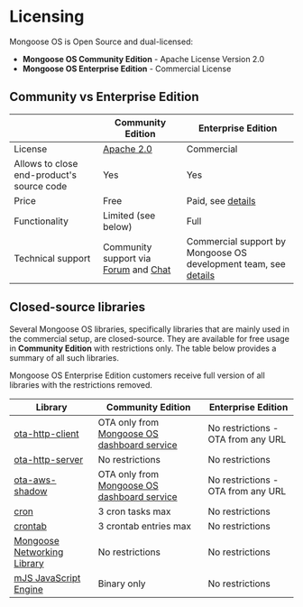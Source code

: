 # Licensing

Mongoose OS is Open Source and dual-licensed:

- **Mongoose OS Community Edition** - Apache License Version 2.0
- **Mongoose OS Enterprise Edition** - Commercial License


## Community vs Enterprise Edition

|     &nbsp;    |  Community Edition |  Enterprise Edition  |
| ------------- | ------------------ | -------------------- |
| License | [Apache 2.0](https://www.apache.org/licenses/LICENSE-2.0) | Commercial |
| Allows to close end-product's source code  | Yes | Yes  |
| Price  | Free | Paid, see [details](/pricing.html#mos-pricing) |
| Functionality  | Limited (see below) | Full |
| Technical support  | Community support via [Forum](https://forum.mongoose-os.com) and [Chat](https://gitter.im/cesanta/mongoose-os) | Commercial support by Mongoose OS development team, see [details](/support.html) |


## Closed-source libraries

Several Mongoose OS libraries, specifically libraries that are mainly
used in the commercial setup, are closed-source.
They are available for free usage in **Community Edition** with
restrictions only. The table below provides a summary of all such libraries. 

Mongoose OS Enterprise Edition customers receive full version of
all libraries with the restrictions removed.

|  Library  |   Community Edition | Enterprise Edition |
| --------- | ------------ | ---------------- |
| [ota-http-client](https://github.com/mongoose-os-libs/ota-http-client) | OTA only from [Mongoose OS dashboard service](https://mongoose-os.com/docs/mdash/intro.md) | No restrictions - OTA from any URL | 
| [ota-http-server](https://github.com/mongoose-os-libs/ota-http-server) | No restrictions | No restrictions | 
| [ota-aws-shadow](https://github.com/mongoose-os-libs/ota-aws-shadow) | OTA only from [Mongoose OS dashboard service](https://mongoose-os.com/docs/mdash/intro.md) | No restrictions - OTA from any URL | 
| [cron](https://github.com/mongoose-os-libs/cron) | 3 cron tasks max | No restrictions | 
| [crontab](https://github.com/mongoose-os-libs/crontab) | 3 crontab entries max | No restrictions | 
| [Mongoose Networking Library](https://github.com/cesanta/mongoose) | No restrictions | No restrictions |
|[mJS JavaScript Engine](https://github.com/cesanta/mjs)| Binary only | No restrictions |
